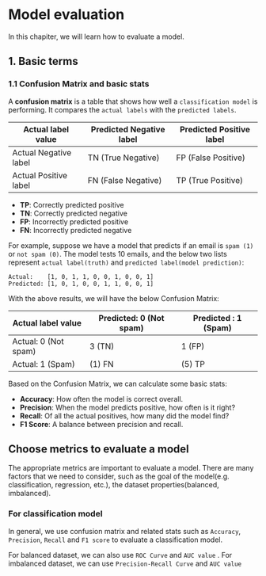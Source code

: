 # Model evaluation

In this chapiter, we will learn how to evaluate a model.

## 1. Basic terms

### 1.1  Confusion Matrix and basic stats

A **confusion matrix** is a table that shows how well a `classification model` is performing. It compares 
the `actual labels` with the `predicted labels`.

| Actual label value     | Predicted Negative label	 | Predicted Positive label |
|------------------------|---------------------------|--------------------------|
| Actual Negative label	 | TN (True Negative)	       | FP (False Positive)      |
| Actual Positive label  | 	FN (False Negative)	     | TP (True Positive)       |

- **TP**: Correctly predicted positive 
- **TN**: Correctly predicted negative
- **FP**: Incorrectly predicted positive
- **FN**: Incorrectly predicted negative

For example, suppose we have a model that predicts if an email is `spam (1)` or `not spam (0)`. The model tests 10 
emails, and the below two lists represent `actual label(truth)` and `predicted label(model prediction)`:

```text
Actual:    [1, 0, 1, 1, 0, 0, 1, 0, 0, 1]
Predicted: [1, 0, 1, 0, 0, 1, 1, 0, 0, 1]
```

With the above results, we will have the below Confusion Matrix:

| Actual label value   | Predicted: 0 (Not spam)	 | Predicted : 1 (Spam) |
|----------------------|--------------------------|----------------------|
| Actual: 0 (Not spam) | 3 (TN)                   | 1 (FP)               |
| Actual: 1 (Spam)     | (1) FN                   | (5) TP               |

Based on the Confusion Matrix, we can calculate some basic stats:
- **Accuracy**:	How often the model is correct overall.
- **Precision**: When the model predicts positive, how often is it right?
- **Recall**: Of all the actual positives, how many did the model find?
- **F1 Score**: A balance between precision and recall.

## Choose metrics to evaluate a model

The appropriate metrics are important to evaluate a model. There are many factors that we need to consider, such as
the goal of the model(e.g. classification, regression, etc.), the dataset properties(balanced, imbalanced).

### For classification model

In general, we use confusion matrix and related stats such as `Accuracy`, `Precision`, `Recall` and `F1 score` to 
evaluate a classification model.


For balanced dataset, we can also use `ROC Curve` and `AUC value` .
For imbalanced dataset, we can use `Precision-Recall Curve` and `AUC value`





